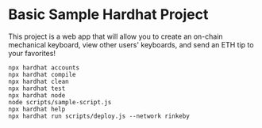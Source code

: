 # Basic Sample Hardhat Project

This project is a web app that will allow you to create an on-chain mechanical keyboard, view other users' keyboards, and send an ETH tip to your favorites!

```shell
npx hardhat accounts
npx hardhat compile
npx hardhat clean
npx hardhat test
npx hardhat node
node scripts/sample-script.js
npx hardhat help
npx hardhat run scripts/deploy.js --network rinkeby
```
